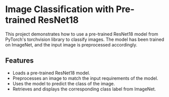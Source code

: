 # Image Classification with Pre-trained ResNet18

This project demonstrates how to use a pre-trained ResNet18 model from PyTorch's torchvision library to classify images. The model has been trained on ImageNet, and the input image is preprocessed accordingly.

## Features
- Loads a pre-trained ResNet18 model.
- Preprocesses an image to match the input requirements of the model.
- Uses the model to predict the class of the image.
- Retrieves and displays the corresponding class label from ImageNet.
